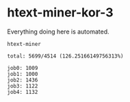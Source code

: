 # htext-miner-kor-3

Everything doing here is automated.

```
htext-miner

total: 5699/4514 (126.25166149756313%)

job0: 1009
job1: 1000
job2: 1436
job3: 1122
job4: 1132
```